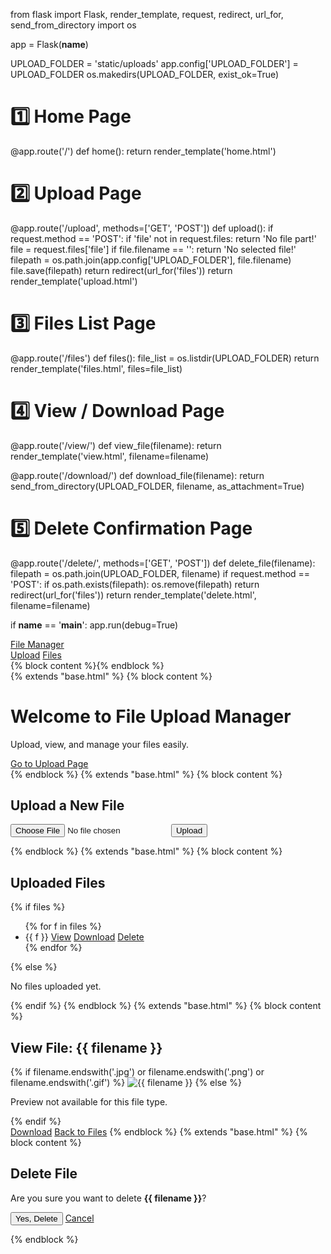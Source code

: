 from flask import Flask, render_template, request, redirect, url_for, send_from_directory
import os

app = Flask(__name__)

UPLOAD_FOLDER = 'static/uploads'
app.config['UPLOAD_FOLDER'] = UPLOAD_FOLDER
os.makedirs(UPLOAD_FOLDER, exist_ok=True)


# 1️⃣ Home Page
@app.route('/')
def home():
    return render_template('home.html')

# 2️⃣ Upload Page
@app.route('/upload', methods=['GET', 'POST'])
def upload():
    if request.method == 'POST':
        if 'file' not in request.files:
            return 'No file part!'
        file = request.files['file']
        if file.filename == '':
            return 'No selected file!'
        filepath = os.path.join(app.config['UPLOAD_FOLDER'], file.filename)
        file.save(filepath)
        return redirect(url_for('files'))
    return render_template('upload.html')

# 3️⃣ Files List Page
@app.route('/files')
def files():
    file_list = os.listdir(UPLOAD_FOLDER)
    return render_template('files.html', files=file_list)

# 4️⃣ View / Download Page
@app.route('/view/<filename>')
def view_file(filename):
    return render_template('view.html', filename=filename)

@app.route('/download/<filename>')
def download_file(filename):
    return send_from_directory(UPLOAD_FOLDER, filename, as_attachment=True)

# 5️⃣ Delete Confirmation Page
@app.route('/delete/<filename>', methods=['GET', 'POST'])
def delete_file(filename):
    filepath = os.path.join(UPLOAD_FOLDER, filename)
    if request.method == 'POST':
        if os.path.exists(filepath):
            os.remove(filepath)
        return redirect(url_for('files'))
    return render_template('delete.html', filename=filename)

if __name__ == '__main__':
    app.run(debug=True)
<!DOCTYPE html>
<html>
<head>
  <title>File Upload Manager</title>
  <link rel="stylesheet" href="https://cdn.jsdelivr.net/npm/bootstrap@5.3.0/dist/css/bootstrap.min.css">
</head>
<body class="bg-light">
<nav class="navbar navbar-expand-lg navbar-dark bg-dark mb-4">
  <div class="container">
    <a class="navbar-brand" href="/">File Manager</a>
    <div>
      <a class="nav-link d-inline text-light" href="/upload">Upload</a>
      <a class="nav-link d-inline text-light" href="/files">Files</a>
    </div>
  </div>
</nav>
<div class="container">
  {% block content %}{% endblock %}
</div>
</body>
</html>
{% extends "base.html" %}
{% block content %}
<div class="text-center mt-5">
  <h1>Welcome to File Upload Manager</h1>
  <p class="lead">Upload, view, and manage your files easily.</p>
  <a href="/upload" class="btn btn-primary">Go to Upload Page</a>
</div>
{% endblock %}
{% extends "base.html" %}
{% block content %}
<h2>Upload a New File</h2>
<form action="/upload" method="post" enctype="multipart/form-data" class="mt-3">
  <input type="file" name="file" class="form-control mb-3" required>
  <button class="btn btn-success">Upload</button>
</form>
{% endblock %}
{% extends "base.html" %}
{% block content %}
<h2>Uploaded Files</h2>
{% if files %}
<ul class="list-group mt-3">
  {% for f in files %}
  <li class="list-group-item d-flex justify-content-between align-items-center">
    {{ f }}
    <span>
      <a href="/view/{{ f }}" class="btn btn-info btn-sm">View</a>
      <a href="/download/{{ f }}" class="btn btn-secondary btn-sm">Download</a>
      <a href="/delete/{{ f }}" class="btn btn-danger btn-sm">Delete</a>
    </span>
  </li>
  {% endfor %}
</ul>
{% else %}
<p>No files uploaded yet.</p>
{% endif %}
{% endblock %}
{% extends "base.html" %}
{% block content %}
<h2>View File: {{ filename }}</h2>
<div class="mt-3">
  {% if filename.endswith('.jpg') or filename.endswith('.png') or filename.endswith('.gif') %}
    <img src="/static/uploads/{{ filename }}" class="img-fluid" alt="{{ filename }}">
  {% else %}
    <p>Preview not available for this file type.</p>
  {% endif %}
</div>
<a href="/download/{{ filename }}" class="btn btn-primary mt-3">Download</a>
<a href="/files" class="btn btn-secondary mt-3">Back to Files</a>
{% endblock %}
{% extends "base.html" %}
{% block content %}
<h2>Delete File</h2>
<p>Are you sure you want to delete <strong>{{ filename }}</strong>?</p>
<form method="post">
  <button type="submit" class="btn btn-danger">Yes, Delete</button>
  <a href="/files" class="btn btn-secondary">Cancel</a>
</form>
{% endblock %}
